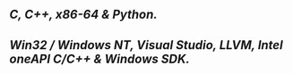 <h2><strong><I>C, C++, x86-64 & Python.</I></strong></h2>
<h2><strong><I>Win32 / Windows NT, Visual Studio, LLVM, Intel oneAPI C/C++ & Windows SDK.</I></strong></h2>  

